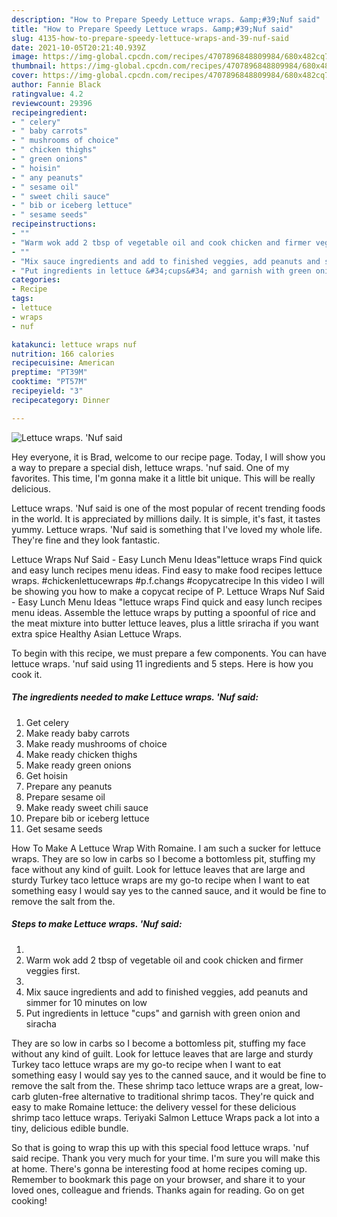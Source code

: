 ```yaml
---
description: "How to Prepare Speedy Lettuce wraps. &amp;#39;Nuf said"
title: "How to Prepare Speedy Lettuce wraps. &amp;#39;Nuf said"
slug: 4135-how-to-prepare-speedy-lettuce-wraps-and-39-nuf-said
date: 2021-10-05T20:21:40.939Z
image: https://img-global.cpcdn.com/recipes/4707896848809984/680x482cq70/lettuce-wraps-nuf-said-recipe-main-photo.jpg
thumbnail: https://img-global.cpcdn.com/recipes/4707896848809984/680x482cq70/lettuce-wraps-nuf-said-recipe-main-photo.jpg
cover: https://img-global.cpcdn.com/recipes/4707896848809984/680x482cq70/lettuce-wraps-nuf-said-recipe-main-photo.jpg
author: Fannie Black
ratingvalue: 4.2
reviewcount: 29396
recipeingredient:
- " celery"
- " baby carrots"
- " mushrooms of choice"
- " chicken thighs"
- " green onions"
- " hoisin"
- " any peanuts"
- " sesame oil"
- " sweet chili sauce"
- " bib or iceberg lettuce"
- " sesame seeds"
recipeinstructions:
- ""
- "Warm wok add 2 tbsp of vegetable oil and cook chicken and firmer veggies first."
- ""
- "Mix sauce ingredients and add to finished veggies, add peanuts and simmer for 10 minutes on low"
- "Put ingredients in lettuce &#34;cups&#34; and garnish with green onion and siracha"
categories:
- Recipe
tags:
- lettuce
- wraps
- nuf

katakunci: lettuce wraps nuf 
nutrition: 166 calories
recipecuisine: American
preptime: "PT39M"
cooktime: "PT57M"
recipeyield: "3"
recipecategory: Dinner

---
```



![Lettuce wraps. &#39;Nuf said](https://img-global.cpcdn.com/recipes/4707896848809984/680x482cq70/lettuce-wraps-nuf-said-recipe-main-photo.jpg)

Hey everyone, it is Brad, welcome to our recipe page. Today, I will show you a way to prepare a special dish, lettuce wraps. &#39;nuf said. One of my favorites. This time, I'm gonna make it a little bit unique. This will be really delicious.

Lettuce wraps. &#39;Nuf said is one of the most popular of recent trending foods in the world. It is appreciated by millions daily. It is simple, it's fast, it tastes yummy. Lettuce wraps. &#39;Nuf said is something that I've loved my whole life. They're fine and they look fantastic.

Lettuce Wraps Nuf Said - Easy Lunch Menu Ideas&#34;lettuce wraps Find quick and easy lunch recipes menu ideas. Find easy to make food recipes lettuce wraps. #chickenlettucewraps #p.f.changs #copycatrecipe In this video I will be showing you how to make a copycat recipe of P. Lettuce Wraps Nuf Said - Easy Lunch Menu Ideas &#34;lettuce wraps Find quick and easy lunch recipes menu ideas. Assemble the lettuce wraps by putting a spoonful of rice and the meat mixture into butter lettuce leaves, plus a little sriracha if you want extra spice Healthy Asian Lettuce Wraps.


To begin with this recipe, we must prepare a few components. You can have lettuce wraps. &#39;nuf said using 11 ingredients and 5 steps. Here is how you cook it.

<!--inarticleads1-->

##### The ingredients needed to make Lettuce wraps. &#39;Nuf said:

1. Get  celery
1. Make ready  baby carrots
1. Make ready  mushrooms of choice
1. Make ready  chicken thighs
1. Make ready  green onions
1. Get  hoisin
1. Prepare  any peanuts
1. Prepare  sesame oil
1. Make ready  sweet chili sauce
1. Prepare  bib or iceberg lettuce
1. Get  sesame seeds


How To Make A Lettuce Wrap With Romaine. I am such a sucker for lettuce wraps. They are so low in carbs so I become a bottomless pit, stuffing my face without any kind of guilt. Look for lettuce leaves that are large and sturdy Turkey taco lettuce wraps are my go-to recipe when I want to eat something easy I would say yes to the canned sauce, and it would be fine to remove the salt from the. 

<!--inarticleads2-->

##### Steps to make Lettuce wraps. &#39;Nuf said:

1. 
1. Warm wok add 2 tbsp of vegetable oil and cook chicken and firmer veggies first.
1. 
1. Mix sauce ingredients and add to finished veggies, add peanuts and simmer for 10 minutes on low
1. Put ingredients in lettuce &#34;cups&#34; and garnish with green onion and siracha


They are so low in carbs so I become a bottomless pit, stuffing my face without any kind of guilt. Look for lettuce leaves that are large and sturdy Turkey taco lettuce wraps are my go-to recipe when I want to eat something easy I would say yes to the canned sauce, and it would be fine to remove the salt from the. These shrimp taco lettuce wraps are a great, low-carb gluten-free alternative to traditional shrimp tacos. They&#39;re quick and easy to make Romaine lettuce: the delivery vessel for these delicious shrimp taco lettuce wraps. Teriyaki Salmon Lettuce Wraps pack a lot into a tiny, delicious edible bundle. 

So that is going to wrap this up with this special food lettuce wraps. &#39;nuf said recipe. Thank you very much for your time. I'm sure you will make this at home. There's gonna be interesting food at home recipes coming up. Remember to bookmark this page on your browser, and share it to your loved ones, colleague and friends. Thanks again for reading. Go on get cooking!

